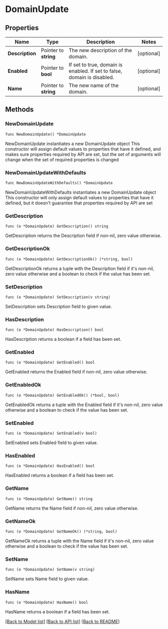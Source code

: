 # DomainUpdate

## Properties

Name | Type | Description | Notes
------------ | ------------- | ------------- | -------------
**Description** | Pointer to **string** | The new description of the domain. | [optional] 
**Enabled** | Pointer to **bool** | If set to true, domain is enabled. If set to false, domain is disabled. | [optional] 
**Name** | Pointer to **string** | The new name of the domain. | [optional] 

## Methods

### NewDomainUpdate

`func NewDomainUpdate() *DomainUpdate`

NewDomainUpdate instantiates a new DomainUpdate object
This constructor will assign default values to properties that have it defined,
and makes sure properties required by API are set, but the set of arguments
will change when the set of required properties is changed

### NewDomainUpdateWithDefaults

`func NewDomainUpdateWithDefaults() *DomainUpdate`

NewDomainUpdateWithDefaults instantiates a new DomainUpdate object
This constructor will only assign default values to properties that have it defined,
but it doesn't guarantee that properties required by API are set

### GetDescription

`func (o *DomainUpdate) GetDescription() string`

GetDescription returns the Description field if non-nil, zero value otherwise.

### GetDescriptionOk

`func (o *DomainUpdate) GetDescriptionOk() (*string, bool)`

GetDescriptionOk returns a tuple with the Description field if it's non-nil, zero value otherwise
and a boolean to check if the value has been set.

### SetDescription

`func (o *DomainUpdate) SetDescription(v string)`

SetDescription sets Description field to given value.

### HasDescription

`func (o *DomainUpdate) HasDescription() bool`

HasDescription returns a boolean if a field has been set.

### GetEnabled

`func (o *DomainUpdate) GetEnabled() bool`

GetEnabled returns the Enabled field if non-nil, zero value otherwise.

### GetEnabledOk

`func (o *DomainUpdate) GetEnabledOk() (*bool, bool)`

GetEnabledOk returns a tuple with the Enabled field if it's non-nil, zero value otherwise
and a boolean to check if the value has been set.

### SetEnabled

`func (o *DomainUpdate) SetEnabled(v bool)`

SetEnabled sets Enabled field to given value.

### HasEnabled

`func (o *DomainUpdate) HasEnabled() bool`

HasEnabled returns a boolean if a field has been set.

### GetName

`func (o *DomainUpdate) GetName() string`

GetName returns the Name field if non-nil, zero value otherwise.

### GetNameOk

`func (o *DomainUpdate) GetNameOk() (*string, bool)`

GetNameOk returns a tuple with the Name field if it's non-nil, zero value otherwise
and a boolean to check if the value has been set.

### SetName

`func (o *DomainUpdate) SetName(v string)`

SetName sets Name field to given value.

### HasName

`func (o *DomainUpdate) HasName() bool`

HasName returns a boolean if a field has been set.


[[Back to Model list]](../README.md#documentation-for-models) [[Back to API list]](../README.md#documentation-for-api-endpoints) [[Back to README]](../README.md)


